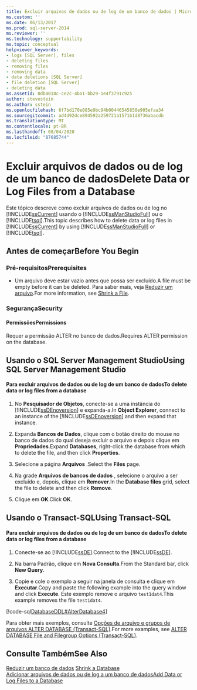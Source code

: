 ```yaml
---
title: Excluir arquivos de dados ou de log de um banco de dados | Microsoft Docs
ms.custom: ''
ms.date: 06/13/2017
ms.prod: sql-server-2014
ms.reviewer: ''
ms.technology: supportability
ms.topic: conceptual
helpviewer_keywords:
- logs [SQL Server], files
- deleting files
- removing files
- removing data
- data deletions [SQL Server]
- file deletion [SQL Server]
- deleting data
ms.assetid: 0db4018c-ce2c-4ba1-bb29-1e4f3791c925
author: stevestein
ms.author: sstein
ms.openlocfilehash: 6f7bd170e085e9bc94b00446545850e905efaa34
ms.sourcegitcommit: ad4d92dce894592a259721a1571b1d8736abacdb
ms.translationtype: MT
ms.contentlocale: pt-BR
ms.lasthandoff: 08/04/2020
ms.locfileid: "87685744"
---
```

# <a name="delete-data-or-log-files-from-a-database"></a><span data-ttu-id="6dc65-102">Excluir arquivos de dados ou de log de um banco de dados</span><span class="sxs-lookup"><span data-stu-id="6dc65-102">Delete Data or Log Files from a Database</span></span>
  <span data-ttu-id="6dc65-103">Este tópico descreve como excluir arquivos de dados ou de log no [!INCLUDE[ssCurrent](../../includes/sscurrent-md.md)] usando o [!INCLUDE[ssManStudioFull](../../includes/ssmanstudiofull-md.md)] ou o [!INCLUDE[tsql](../../includes/tsql-md.md)].</span><span class="sxs-lookup"><span data-stu-id="6dc65-103">This topic describes how to delete data or log files in [!INCLUDE[ssCurrent](../../includes/sscurrent-md.md)] by using [!INCLUDE[ssManStudioFull](../../includes/ssmanstudiofull-md.md)] or [!INCLUDE[tsql](../../includes/tsql-md.md)].</span></span>  
  
  
##  <a name="before-you-begin"></a><a name="BeforeYouBegin"></a> <span data-ttu-id="6dc65-104">Antes de começar</span><span class="sxs-lookup"><span data-stu-id="6dc65-104">Before You Begin</span></span>  
  
###  <a name="prerequisites"></a><a name="Prerequisites"></a> <span data-ttu-id="6dc65-105">Pré-requisitos</span><span class="sxs-lookup"><span data-stu-id="6dc65-105">Prerequisites</span></span>  
  
-   <span data-ttu-id="6dc65-106">Um arquivo deve estar vazio antes que possa ser excluído.</span><span class="sxs-lookup"><span data-stu-id="6dc65-106">A file must be empty before it can be deleted.</span></span> <span data-ttu-id="6dc65-107">Para saber mais, veja [Reduzir um arquivo](shrink-a-file.md).</span><span class="sxs-lookup"><span data-stu-id="6dc65-107">For more information, see [Shrink a File](shrink-a-file.md).</span></span>  
  
###  <a name="security"></a><a name="Security"></a> <span data-ttu-id="6dc65-108">Segurança</span><span class="sxs-lookup"><span data-stu-id="6dc65-108">Security</span></span>  
  
####  <a name="permissions"></a><a name="Permissions"></a> <span data-ttu-id="6dc65-109">Permissões</span><span class="sxs-lookup"><span data-stu-id="6dc65-109">Permissions</span></span>  
 <span data-ttu-id="6dc65-110">Requer a permissão ALTER no banco de dados.</span><span class="sxs-lookup"><span data-stu-id="6dc65-110">Requires ALTER permission on the database.</span></span>  
  
##  <a name="using-sql-server-management-studio"></a><a name="SSMSProcedure"></a> <span data-ttu-id="6dc65-111">Usando o SQL Server Management Studio</span><span class="sxs-lookup"><span data-stu-id="6dc65-111">Using SQL Server Management Studio</span></span>  
  
#### <a name="to-delete-data-or-log-files-from-a-database"></a><span data-ttu-id="6dc65-112">Para excluir arquivos de dados ou de log de um banco de dados</span><span class="sxs-lookup"><span data-stu-id="6dc65-112">To delete data or log files from a database</span></span>  
  
1.  <span data-ttu-id="6dc65-113">No **Pesquisador de Objetos**, conecte-se a uma instância do [!INCLUDE[ssDEnoversion](../../includes/ssdenoversion-md.md)] e expanda-a.</span><span class="sxs-lookup"><span data-stu-id="6dc65-113">In **Object Explorer**, connect to an instance of the [!INCLUDE[ssDEnoversion](../../includes/ssdenoversion-md.md)] and then expand that instance.</span></span>  
  
2.  <span data-ttu-id="6dc65-114">Expanda **Bancos de Dados**, clique com o botão direito do mouse no banco de dados do qual deseja excluir o arquivo e depois clique em **Propriedades**.</span><span class="sxs-lookup"><span data-stu-id="6dc65-114">Expand **Databases**, right-click the database from which to delete the file, and then click **Properties**.</span></span>  
  
3.  <span data-ttu-id="6dc65-115">Selecione a página **Arquivos** .</span><span class="sxs-lookup"><span data-stu-id="6dc65-115">Select the **Files** page.</span></span>  
  
4.  <span data-ttu-id="6dc65-116">Na grade **Arquivos de bancos de dados** , selecione o arquivo a ser excluído e, depois, clique em **Remover**.</span><span class="sxs-lookup"><span data-stu-id="6dc65-116">In the **Database files** grid, select the file to delete and then click **Remove**.</span></span>  
  
5.  <span data-ttu-id="6dc65-117">Clique em **OK**.</span><span class="sxs-lookup"><span data-stu-id="6dc65-117">Click **OK**.</span></span>  
  
##  <a name="using-transact-sql"></a><a name="TsqlProcedure"></a> <span data-ttu-id="6dc65-118">Usando o Transact-SQL</span><span class="sxs-lookup"><span data-stu-id="6dc65-118">Using Transact-SQL</span></span>  
  
#### <a name="to-delete-data-or-log-files-from-a-database"></a><span data-ttu-id="6dc65-119">Para excluir arquivos de dados ou de log de um banco de dados</span><span class="sxs-lookup"><span data-stu-id="6dc65-119">To delete data or log files from a database</span></span>  
  
1.  <span data-ttu-id="6dc65-120">Conecte-se ao [!INCLUDE[ssDE](../../includes/ssde-md.md)].</span><span class="sxs-lookup"><span data-stu-id="6dc65-120">Connect to the [!INCLUDE[ssDE](../../includes/ssde-md.md)].</span></span>  
  
2.  <span data-ttu-id="6dc65-121">Na barra Padrão, clique em **Nova Consulta**.</span><span class="sxs-lookup"><span data-stu-id="6dc65-121">From the Standard bar, click **New Query**.</span></span>  
  
3.  <span data-ttu-id="6dc65-122">Copie e cole o exemplo a seguir na janela de consulta e clique em **Executar**.</span><span class="sxs-lookup"><span data-stu-id="6dc65-122">Copy and paste the following example into the query window and click **Execute**.</span></span> <span data-ttu-id="6dc65-123">Este exemplo remove o arquivo `test1dat4`.</span><span class="sxs-lookup"><span data-stu-id="6dc65-123">This example removes the file `test1dat4`.</span></span>  
  
 [!code-sql[DatabaseDDL#AlterDatabase4](../../snippets/tsql/SQL14/tsql/databaseddl/transact-sql/alterdatabase.sql#alterdatabase4)]  
  
 <span data-ttu-id="6dc65-124">Para obter mais exemplos, consulte [Opções de arquivo e grupos de arquivos ALTER DATABASE &#40;Transact-SQL&#41;](/sql/t-sql/statements/alter-database-transact-sql-file-and-filegroup-options).</span><span class="sxs-lookup"><span data-stu-id="6dc65-124">For more examples, see [ALTER DATABASE File and Filegroup Options &#40;Transact-SQL&#41;](/sql/t-sql/statements/alter-database-transact-sql-file-and-filegroup-options).</span></span>  
  
## <a name="see-also"></a><span data-ttu-id="6dc65-125">Consulte Também</span><span class="sxs-lookup"><span data-stu-id="6dc65-125">See Also</span></span>  
 <span data-ttu-id="6dc65-126">[Reduzir um banco de dados](shrink-a-database.md) </span><span class="sxs-lookup"><span data-stu-id="6dc65-126">[Shrink a Database](shrink-a-database.md) </span></span>  
 [<span data-ttu-id="6dc65-127">Adicionar arquivos de dados ou de log a um banco de dados</span><span class="sxs-lookup"><span data-stu-id="6dc65-127">Add Data or Log Files to a Database</span></span>](add-data-or-log-files-to-a-database.md)  
  
  
